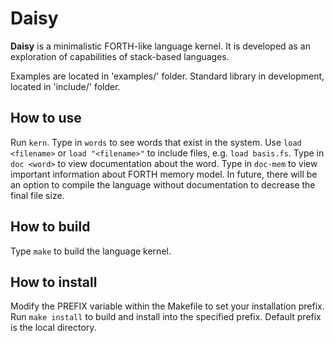 Daisy
================================================================================

**Daisy** is a minimalistic FORTH-like language kernel. It is developed as an
exploration of capabilities of stack-based languages.

Examples are located in 'examples/' folder.
Standard library in development, located in 'include/' folder.

## How to use
Run `kern`. Type in `words` to see
words that exist in the system. Use `load <filename>` or `load "<filename>"` to
include files, e.g. `load basis.fs`. Type in `doc <word>` to view
documentation about the word. Type in `doc-mem` to view important
information about FORTH memory model.
In future, there will be an option to compile the language without
documentation to decrease the final file size.

## How to build
Type `make` to build the language kernel.

## How to install
Modify the PREFIX variable within the Makefile to set your installation prefix.
Run `make install` to build and install into the specified prefix. Default
prefix is the local directory.
